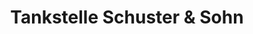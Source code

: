 ---
title: "Tankstelle Schuster & Sohn"
url: /enkenbach-alsenborn/tankstelle-schuster-und-sohn/
shop: Allgemein
---